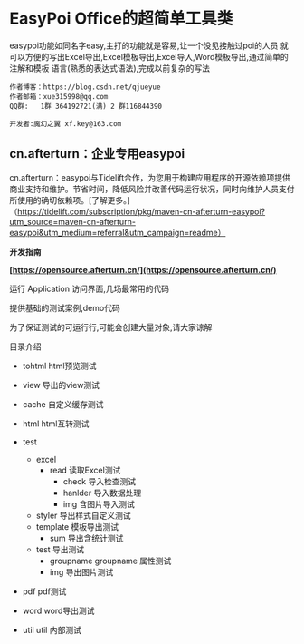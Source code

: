 EasyPoi Office的超简单工具类
===========================

 easypoi功能如同名字easy,主打的功能就是容易,让一个没见接触过poi的人员
就可以方便的写出Excel导出,Excel模板导出,Excel导入,Word模板导出,通过简单的注解和模板
语言(熟悉的表达式语法),完成以前复杂的写法

	作者博客：https://blog.csdn.net/qjueyue
	作者邮箱：xue315998@qq.com
	QQ群:   1群 364192721(满) 2 群116844390
	
	开发者:魔幻之翼 xf.key@163.com



## cn.afterturn：企业专用easypoi

cn.afterturn：easypoi与Tidelift合作，为您用于构建应用程序的开源依赖项提供商业支持和维护。节省时间，降低风险并改善代码运行状况，同时向维护人员支付所使用的确切依赖项。[了解更多。]（https://tidelift.com/subscription/pkg/maven-cn-afterturn-easypoi?utm_source=maven-cn-afterturn-easypoi&utm_medium=referral&utm_campaign=readme）


**开发指南**

**[https://opensource.afterturn.cn/](https://opensource.afterturn.cn/)**

运行 Application 访问界面,几场最常用的代码

提供基础的测试案例,demo代码

为了保证测试的可运行行,可能会创建大量对象,请大家谅解

目录介绍

- tohtml html预览测试
- view 导出的view测试

- cache 自定义缓存测试
- html html互转测试
 - test
    - excel
       - read 读取Excel测试
          - check 导入检查测试
          - hanlder 导入数据处理
          - img 含图片导入测试
    - styler 导出样式自定义测试
    - template 模板导出测试
        - sum 导出含统计测试
    - test 导出测试
        - groupname groupname 属性测试
        - img 导出图片测试
- pdf pdf测试
- word word导出测试
- util util 内部测试